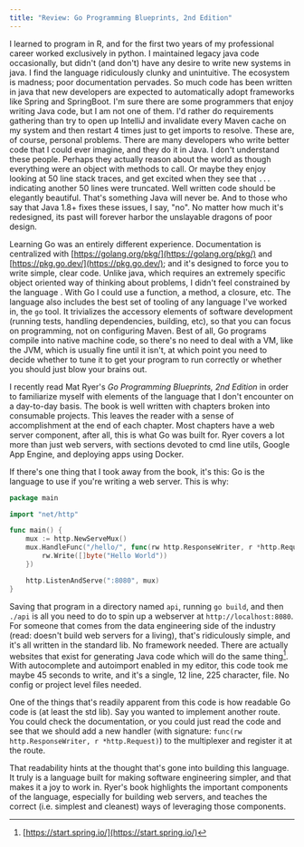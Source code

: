 ```yaml
---
title: "Review: Go Programming Blueprints, 2nd Edition"
---
```


I learned to program in R, and for the first two years of my professional
career worked exclusively in python. I maintained legacy java code occasionally,
but didn't (and don't) have any desire to write new systems in java. I find
the language ridiculously clunky and unintuitive. The ecosystem is madness; poor
documentation pervades. So much code has been written in java that
new developers are expected to automatically adopt frameworks like Spring and
SpringBoot. I'm sure there are some programmers that
enjoy writing Java code, but I am not one of them. I'd rather do requirements
gathering
than try to open up IntelliJ and invalidate every Maven cache on my
system and then restart 4 times just to get imports to resolve. These are, of
course, personal problems. There are many developers who
write better code that I could ever imagine, and they do it in Java. I don't
understand these people. Perhaps they actually reason about the world as
though everything were an object with methods to call. Or maybe they enjoy
looking at 50 line stack
traces, and get excited when they see that `...` indicating another 50 lines
were truncated. Well written code should be elegantly beautiful. That's
something Java will never be. And to those who say that Java 1.8+ fixes
these issues, I say, "no". No matter how much it's redesigned, its past will
forever harbor the unslayable dragons of poor design.

Learning Go was an entirely different experience. Documentation is centralized
with [https://golang.org/pkg/](https://golang.org/pkg/) and
[https://pkg.go.dev/](https://pkg.go.dev/); and it's designed to
force you to write
simple, clear code. Unlike java, which
requires an extremely specific object oriented way of thinking about problems,
I didn't feel constrained by the language . With Go I
could use a function, a method, a closure, etc.
The language also includes the best set of tooling of any language I've worked
in, the `go` tool. It trivializes the accessory elements of software development
(running tests, handling dependencies, building, etc),
so that you can focus on programming, not on configuring Maven. Best of all, Go
programs compile into native machine code, so there's no need to deal with a
VM, like the JVM, which is usually fine until it isn't, at which point you need
to decide whether to tune it to get your program to run correctly or whether
you should just blow your brains out.

I recently read Mat Ryer's _Go Programming Blueprints, 2nd Edition_ in order to
familiarize myself with elements of the language that I don't encounter on a
day-to-day basis. The book is well written with chapters broken into
consumable projects. This leaves the reader with a sense of accomplishment at
the end of each chapter. Most chapters have a web server component, after all,
this is what Go was built for. Ryer covers a lot more than just web servers, with
sections devoted to cmd line utils, Google App Engine, and deploying apps
using Docker.

If there's one thing that I took away from the book, it's this: Go is the
language to use if you're writing a web server. This is why:

```go
package main

import "net/http"

func main() {
	mux := http.NewServeMux()
	mux.HandleFunc("/hello/", func(rw http.ResponseWriter, r *http.Request) {
		rw.Write([]byte("Hello World"))
	})

	http.ListenAndServe(":8080", mux)
}
```

Saving that program in a directory named `api`, running `go build`, and then
`./api` is all you need to do to spin up a webserver at `http://localhost:8080`.
For someone that comes from the data engineering side of the industry
(read: doesn't build web servers
for a living), that's ridiculously simple, and it's all written in the standard
lib. No framework needed. There are actually websites that exist for
generating Java code which will do the same thing[^1]. With autocomplete and
autoimport enabled in my editor, this code took me maybe 45 seconds to write,
and it's a single, 12 line, 225 character, file. No config or project level
files needed.

[^1]: [https://start.spring.io/](https://start.spring.io/)

One of the things that's readily apparent from this code is how readable Go
code is (at least the std lib). Say you wanted to implement another route. You
could check the documentation, or you could just read the code and see that we
should add a new handler (with signature:
`func(rw http.ResponseWriter, r *http.Request)`) to
the multiplexer and register it at the route.

That readability hints at the thought that's gone into building this
language. It truly is a language built for making software engineering simpler,
and that makes it a joy to work in. Ryer's book highlights the important
components of the language, especially for building web servers, and teaches
the correct (i.e. simplest and cleanest) ways of leveraging those components.

